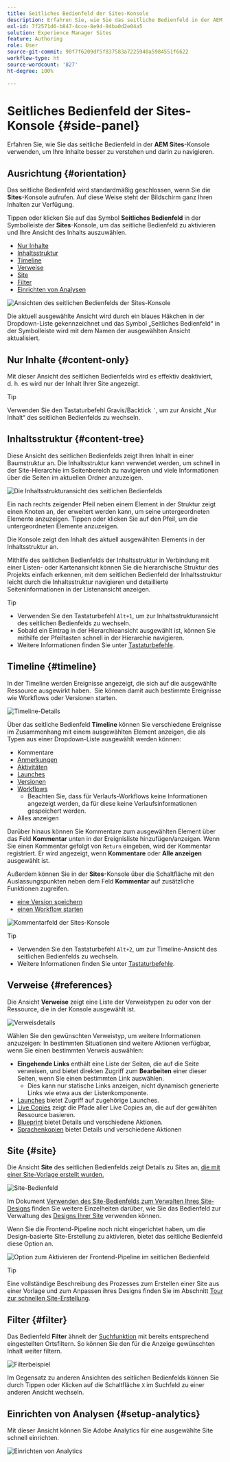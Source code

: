 ```yaml
---
title: Seitliches Bedienfeld der Sites-Konsole
description: Erfahren Sie, wie Sie das seitliche Bedienfeld in der AEM Sites-Konsole verwenden können, um Ihre Inhalte besser zu verstehen und darin zu navigieren.
exl-id: 7f2571d6-b847-4cce-8e94-94ba0d2e04a5
solution: Experience Manager Sites
feature: Authoring
role: User
source-git-commit: 90f7f6209df5f837583a7225940a5984551f6622
workflow-type: ht
source-wordcount: '827'
ht-degree: 100%

---
```


# Seitliches Bedienfeld der Sites-Konsole {#side-panel}

Erfahren Sie, wie Sie das seitliche Bedienfeld in der **AEM Sites**-Konsole verwenden, um Ihre Inhalte besser zu verstehen und darin zu navigieren.

## Ausrichtung {#orientation}

Das seitliche Bedienfeld wird standardmäßig geschlossen, wenn Sie die **Sites**-Konsole aufrufen. Auf diese Weise steht der Bildschirm ganz Ihren Inhalten zur Verfügung.

Tippen oder klicken Sie auf das Symbol **Seitliches Bedienfeld** in der Symbolleiste der **Sites**-Konsole, um das seitliche Bedienfeld zu aktivieren und Ihre Ansicht des Inhalts auszuwählen.

* [Nur Inhalte](#content-only)
* [Inhaltsstruktur](#content-tree)
* [Timeline](#timeline)
* [Verweise](#references)
* [Site](#site)
* [Filter](#filter)
* [Einrichten von Analysen](#setup-analytics)

![Ansichten des seitlichen Bedienfelds der Sites-Konsole](assets/sites-console-side-panel-views.png)

Die aktuell ausgewählte Ansicht wird durch ein blaues Häkchen in der Dropdown-Liste gekennzeichnet und das Symbol „Seitliches Bedienfeld“ in der Symbolleiste wird mit dem Namen der ausgewählten Ansicht aktualisiert.

## Nur Inhalte {#content-only}

Mit dieser Ansicht des seitlichen Bedienfelds wird es effektiv deaktiviert, d. h. es wird nur der Inhalt Ihrer Site angezeigt.

>[!TIP]
>
>Verwenden Sie den Tastaturbefehl Gravis/Backtick `´`, um zur Ansicht „Nur Inhalt“ des seitlichen Bedienfelds zu wechseln.

## Inhaltsstruktur {#content-tree}

Diese Ansicht des seitlichen Bedienfelds zeigt Ihren Inhalt in einer Baumstruktur an. Die Inhaltsstruktur kann verwendet werden, um schnell in der Site-Hierarchie im Seitenbereich zu navigieren und viele Informationen über die Seiten im aktuellen Ordner anzuzeigen.

![Die Inhaltsstrukturansicht des seitlichen Bedienfelds](assets/console-side-panel-content-tree.png)

Ein nach rechts zeigender Pfeil neben einem Element in der Struktur zeigt einen Knoten an, der erweitert werden kann, um seine untergeordneten Elemente anzuzeigen. Tippen oder klicken Sie auf den Pfeil, um die untergeordneten Elemente anzuzeigen.

Die Konsole zeigt den Inhalt des aktuell ausgewählten Elements in der Inhaltsstruktur an.

Mithilfe des seitlichen Bedienfelds der Inhaltsstruktur in Verbindung mit einer Listen- oder Kartenansicht können Sie die hierarchische Struktur des Projekts einfach erkennen, mit dem seitlichen Bedienfeld der Inhaltsstruktur leicht durch die Inhaltsstruktur navigieren und detaillierte Seiteninformationen in der Listenansicht anzeigen.

>[!TIP]
>
>* Verwenden Sie den Tastaturbefehl `Alt+1`, um zur Inhaltsstrukturansicht des seitlichen Bedienfelds zu wechseln.
>* Sobald ein Eintrag in der Hierarchieansicht ausgewählt ist, können Sie mithilfe der Pfeiltasten schnell in der Hierarchie navigieren.
>* Weitere Informationen finden Sie unter [Tastaturbefehle](/help/sites-cloud/authoring/sites-console/keyboard-shortcuts.md).

## Timeline {#timeline}

In der Timeline werden Ereignisse angezeigt, die sich auf die ausgewählte Ressource ausgewirkt haben.  Sie können damit auch bestimmte Ereignisse wie Workflows oder Versionen starten.

![Timeline-Details](/help/sites-cloud/authoring/assets/timeline-detail.png)

Über das seitliche Bedienfeld **Timeline** können Sie verschiedene Ereignisse im Zusammenhang mit einem ausgewählten Element anzeigen, die als Typen aus einer Dropdown-Liste ausgewählt werden können:

* Kommentare
* [Anmerkungen](/help/sites-cloud/authoring/page-editor/annotations.md)
* [Aktivitäten](/help/sites-cloud/authoring/personalization/activities.md)
* [Launches](/help/sites-cloud/authoring/launches/overview.md)
* [Versionen](/help/sites-cloud/authoring/sites-console/page-versions.md)
* [Workflows](/help/sites-cloud/authoring/workflows/overview.md)
   * Beachten Sie, dass für Verlaufs-Workflows keine Informationen angezeigt werden, da für diese keine Verlaufsinformationen gespeichert werden.<!--With the exception of [transient workflows](/help/sites-developing/workflows.md#transient-workflows) as no history information is saved for these-->
* Alles anzeigen

Darüber hinaus können Sie Kommentare zum ausgewählten Element über das Feld **Kommentar** unten in der Ereignisliste hinzufügen/anzeigen. Wenn Sie einen Kommentar gefolgt von `Return` eingeben, wird der Kommentar registriert. Er wird angezeigt, wenn **Kommentare** oder **Alle anzeigen** ausgewählt ist.

Außerdem können Sie in der **Sites**-Konsole über die Schaltfläche mit den Auslassungspunkten neben dem Feld **Kommentar** auf zusätzliche Funktionen zugreifen.

* [eine Version speichern](/help/sites-cloud/authoring/sites-console/page-versions.md)
* [einen Workflow starten](/help/sites-cloud/authoring/workflows/applying.md)

![Kommentarfeld der Sites-Konsole](assets/sites-console-comment-ellipsis.png)

>[!TIP]
>
>* Verwenden Sie den Tastaturbefehl `Alt+2`, um zur Timeline-Ansicht des seitlichen Bedienfelds zu wechseln.
>* Weitere Informationen finden Sie unter [Tastaturbefehle](/help/sites-cloud/authoring/sites-console/keyboard-shortcuts.md).

## Verweise {#references}

Die Ansicht **Verweise** zeigt eine Liste der Verweistypen zu oder von der Ressource, die in der Konsole ausgewählt ist.

![Verweisdetails](assets/console-side-panel-references-detail.png)

Wählen Sie den gewünschten Verweistyp, um weitere Informationen anzuzeigen: In bestimmten Situationen sind weitere Aktionen verfügbar, wenn Sie einen bestimmten Verweis auswählen:

* **Eingehende Links** enthält eine Liste der Seiten, die auf die Seite verweisen, und bietet direkten Zugriff zum **Bearbeiten** einer dieser Seiten, wenn Sie einen bestimmten Link auswählen.
   * Dies kann nur statische Links anzeigen, nicht dynamisch generierte Links wie etwa aus der Listenkomponente.
* [Launches](/help/sites-cloud/authoring/launches/overview.md) bietet Zugriff auf zugehörige Launches.
* [Live Copies](/help/sites-cloud/administering/msm/overview.md) zeigt die Pfade aller Live Copies an, die auf der gewählten Ressource basieren.
* [Blueprint](/help/sites-cloud/administering/msm/best-practices.md) bietet Details und verschiedene Aktionen.
* [Sprachenkopien](/help/sites-cloud/administering/translation/managing-projects.md#creating-translation-projects-using-the-references-panel) bietet Details und verschiedene Aktionen

## Site {#site}

Die Ansicht **Site** des seitlichen Bedienfelds zeigt Details zu Sites an, [die mit einer Site-Vorlage erstellt wurden.](/help/sites-cloud/administering/site-creation/create-site.md)

![Site-Bedienfeld](assets/console-side-panel-site-paenl.png)

Im Dokument [Verwenden des Site-Bedienfelds zum Verwalten Ihres Site-Designs](/help/sites-cloud/administering/site-creation/site-rail.md) finden Sie weitere Einzelheiten darüber, wie Sie das Bedienfeld zur Verwaltung des [Designs Ihrer Site](/help/sites-cloud/administering/site-creation/site-themes.md) verwenden können.

Wenn Sie die Frontend-Pipeline noch nicht eingerichtet haben, um die Design-basierte Site-Erstellung zu aktivieren, bietet das seitliche Bedienfeld diese Option an.

![Option zum Aktivieren der Frontend-Pipeline im seitlichen Bedienfeld](assets/sites-console-side-panel-site.png)

>[!TIP]
>
>Eine vollständige Beschreibung des Prozesses zum Erstellen einer Site aus einer Vorlage und zum Anpassen ihres Designs finden Sie im Abschnitt [Tour zur schnellen Site-Erstellung](/help/journey-sites/quick-site/overview.md).

## Filter {#filter}

Das Bedienfeld **Filter** ähnelt der [Suchfunktion](/help/sites-cloud/authoring/search.md) mit bereits entsprechend eingestellten Ortsfiltern. So können Sie den für die Anzeige gewünschten Inhalt weiter filtern.

![Filterbeispiel](assets/console-side-panel-filter.png)

Im Gegensatz zu anderen Ansichten des seitlichen Bedienfelds können Sie durch Tippen oder Klicken auf die Schaltfläche `X` im Suchfeld zu einer anderen Ansicht wechseln.

## Einrichten von Analysen {#setup-analytics}

Mit dieser Ansicht können Sie Adobe Analytics für eine ausgewählte Site schnell einrichten.

![Einrichten von Analytics](assets/sites-console-side-panel-setup-analytics.png)
